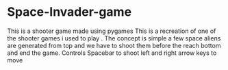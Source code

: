 # Space-Invader-game
This is a shooter game made using pygames 
This is a recreation of one of the shooter games i used to play .
The concept is simple a few space aliens are generated from top and we have to shoot them before the reach bottom and end the game.
Controls
Spacebar to shoot
left and right arrow keys to move
